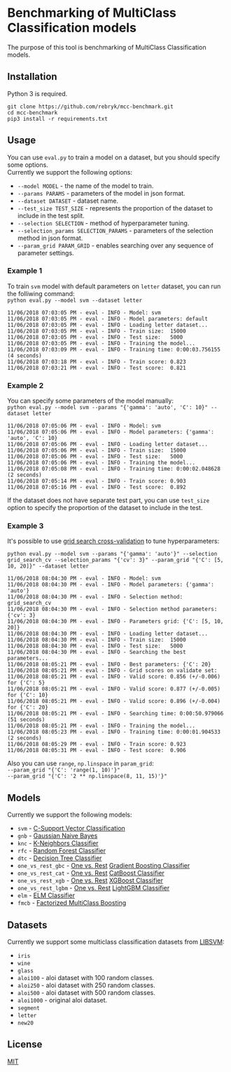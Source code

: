 # Benchmarking of MultiClass Classification models
The purpose of this tool is benchmarking of MultiClass Classification models.

## Installation
Python 3 is required.
```
git clone https://github.com/rebryk/mcc-benchmark.git
cd mcc-benchmark
pip3 install -r requirements.txt
```

## Usage
You can use `eval.py` to train a model on a dataset, but you should specify some options. <br>
Currently we support the following options:
* `--model MODEL` - the name of the model to train.
* `--params PARAMS` - parameters of the model in json format.
* `--dataset DATASET` - dataset name.
* `--test_size TEST_SIZE` - represents the proportion of the dataset to include in the test split.
* `--selection SELECTION` - method of hyperparameter tuning.
* `--selection_params SELECTION_PARAMS` - parameters of the selection method in json format.
* `--param_grid PARAM_GRID` - enables searching over any sequence of parameter settings.

### Example 1
To train `svm` model with default parameters on `letter` dataset, you can run the folliwing command: <br>
`python eval.py --model svm --dataset letter` 

```
11/06/2018 07:03:05 PM - eval - INFO - Model: svm
11/06/2018 07:03:05 PM - eval - INFO - Model parameters: default
11/06/2018 07:03:05 PM - eval - INFO - Loading letter dataset...
11/06/2018 07:03:05 PM - eval - INFO - Train size:	15000
11/06/2018 07:03:05 PM - eval - INFO - Test size:	5000
11/06/2018 07:03:05 PM - eval - INFO - Training the model...
11/06/2018 07:03:09 PM - eval - INFO - Training time: 0:00:03.756155 (4 seconds)
11/06/2018 07:03:18 PM - eval - INFO - Train score:	0.823
11/06/2018 07:03:21 PM - eval - INFO - Test score:	0.821
```

### Example 2
You can specify some parameters of the model manually: <br>
`python eval.py --model svm --params "{'gamma': 'auto', 'C': 10}" --dataset letter`

```
11/06/2018 07:05:06 PM - eval - INFO - Model: svm
11/06/2018 07:05:06 PM - eval - INFO - Model parameters: {'gamma': 'auto', 'C': 10}
11/06/2018 07:05:06 PM - eval - INFO - Loading letter dataset...
11/06/2018 07:05:06 PM - eval - INFO - Train size:	15000
11/06/2018 07:05:06 PM - eval - INFO - Test size:	5000
11/06/2018 07:05:06 PM - eval - INFO - Training the model...
11/06/2018 07:05:08 PM - eval - INFO - Training time: 0:00:02.048628 (2 seconds)
11/06/2018 07:05:14 PM - eval - INFO - Train score:	0.903
11/06/2018 07:05:16 PM - eval - INFO - Test score:	0.892
```

If the dataset does not have separate test part, you can use `test_size` option to specify the proportion of the dataset to include in the test.

### Example 3
It's possible to use [grid search cross-validation](http://scikit-learn.org/stable/modules/generated/sklearn.model_selection.GridSearchCV.html) to tune hyperparameters:
```
python eval.py --model svm --params "{'gamma': 'auto'}" --selection grid_search_cv --selection_params "{'cv': 3}" --param_grid "{'C': [5, 10, 20]}" --dataset letter
```

```
11/06/2018 08:04:30 PM - eval - INFO - Model: svm
11/06/2018 08:04:30 PM - eval - INFO - Model parameters: {'gamma': 'auto'}
11/06/2018 08:04:30 PM - eval - INFO - Selection method: grid_search_cv
11/06/2018 08:04:30 PM - eval - INFO - Selection method parameters: {'cv': 3}
11/06/2018 08:04:30 PM - eval - INFO - Parameters grid: {'C': [5, 10, 20]}
11/06/2018 08:04:30 PM - eval - INFO - Loading letter dataset...
11/06/2018 08:04:30 PM - eval - INFO - Train size:	15000
11/06/2018 08:04:30 PM - eval - INFO - Test size:	5000
11/06/2018 08:04:30 PM - eval - INFO - Searching the best parameters...
11/06/2018 08:05:21 PM - eval - INFO - Best parameters: {'C': 20}
11/06/2018 08:05:21 PM - eval - INFO - Grid scores on validate set:
11/06/2018 08:05:21 PM - eval - INFO - Valid score: 0.856 (+/-0.006) for {'C': 5}
11/06/2018 08:05:21 PM - eval - INFO - Valid score: 0.877 (+/-0.005) for {'C': 10}
11/06/2018 08:05:21 PM - eval - INFO - Valid score: 0.896 (+/-0.004) for {'C': 20}
11/06/2018 08:05:21 PM - eval - INFO - Searching time: 0:00:50.979066 (51 seconds)
11/06/2018 08:05:21 PM - eval - INFO - Training the model...
11/06/2018 08:05:23 PM - eval - INFO - Training time: 0:00:01.904533 (2 seconds)
11/06/2018 08:05:29 PM - eval - INFO - Train score:	0.923
11/06/2018 08:05:31 PM - eval - INFO - Test score:	0.906
```

Also you can use `range`, `np.linspace` in `param_grid`: <br>
`--param_grid "{'C': 'range(1, 10)'}"` <br>
`--param_grid "{'C': '2 ** np.linspace(8, 11, 15)'}"`

## Models
Currently we support the following models:
* `svm` - [C-Support Vector Classification](http://scikit-learn.org/stable/modules/generated/sklearn.svm.SVC.html)
* `gnb` - [Gaussian Naive Bayes](https://scikit-learn.org/stable/modules/generated/sklearn.naive_bayes.GaussianNB.html)
* `knc` - [K-Neighbors Classifier](https://scikit-learn.org/stable/modules/generated/sklearn.neighbors.KNeighborsClassifier.html) 
* `rfc` - [Random Forest Classifier](https://scikit-learn.org/stable/modules/generated/sklearn.ensemble.RandomForestClassifier.html)
* `dtc` - [Decision Tree Classifier](https://scikit-learn.org/stable/modules/generated/sklearn.tree.DecisionTreeClassifier.html)
* `one_vs_rest_gbc` - [One vs. Rest](https://scikit-learn.org/stable/modules/generated/sklearn.multiclass.OneVsRestClassifier.html) [Gradient Boosting Classifier](https://scikit-learn.org/stable/modules/generated/sklearn.ensemble.GradientBoostingClassifier.html)
* `one_vs_rest_cat` - [One vs. Rest](https://scikit-learn.org/stable/modules/generated/sklearn.multiclass.OneVsRestClassifier.html) [CatBoost Classifier](https://tech.yandex.com/catboost/doc/dg/concepts/python-reference_catboostclassifier-docpage/)
* `one_vs_rest_xgb` - [One vs. Rest](https://scikit-learn.org/stable/modules/generated/sklearn.multiclass.OneVsRestClassifier.html) [XGBoost Classifier](https://xgboost.readthedocs.io/en/latest/python/python_api.html#xgboost.XGBClassifier/)
* `one_vs_rest_lgbm` - [One vs. Rest](https://scikit-learn.org/stable/modules/generated/sklearn.multiclass.OneVsRestClassifier.html) [LightGBM Classifier](https://lightgbm.readthedocs.io/en/latest/Python-API.html#lightgbm.LGBMClassifier)
* `elm` - [ELM Classifier](https://github.com/dclambert/Python-ELM)
* `fmcb` - [Factorized MultiClass Boosting](https://github.com/rebryk/mcc-benchmark/blob/master/benchmark/model/fmcb.py)

## Datasets
Currently we support some multiclass classification datasets from [LIBSVM](https://www.csie.ntu.edu.tw/~cjlin/libsvmtools/datasets/multiclass.html):
* `iris`
* `wine`
* `glass`
* `aloi100` - aloi dataset with 100 random classes.
* `aloi250` - aloi dataset with 250 random classes.
* `aloi500` - aloi dataset with 500 random classes.
* `aloi1000` - original aloi dataset.
* `segment`
* `letter`
* `new20`

## License
[MIT](LICENSE)
